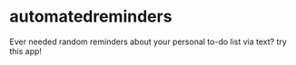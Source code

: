 # automatedreminders
Ever needed random reminders about your personal to-do list via text? try this app!
